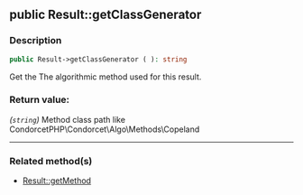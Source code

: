 ## public Result::getClassGenerator

### Description    

```php
public Result->getClassGenerator ( ): string
```

Get the The algorithmic method used for this result.
    

### Return value:   

*(```string```)* Method class path like CondorcetPHP\Condorcet\Algo\Methods\Copeland


---------------------------------------

### Related method(s)      

* [Result::getMethod](/Docs/ApiReferences/Result%20Class/public%20Result--getMethod.md)    
